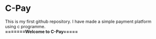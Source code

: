 # C-Pay
This is my first github repository. I have made a simple payment platform using c programme.
<br><b>=======Welcome to C-Pay=====<b>
